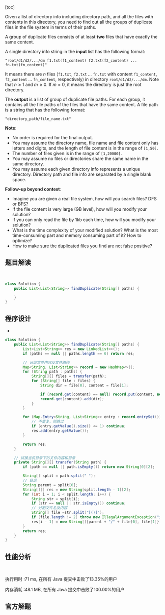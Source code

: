 [toc]

Given a list of directory info including directory path, and all the files with contents in this directory, you need to find out all the groups of duplicate files in the file system in terms of their paths.

A group of duplicate files consists of at least **two** files that have exactly the same content.

A single directory info string in the **input** list has the following format:

```
"root/d1/d2/.../dm f1.txt(f1_content) f2.txt(f2_content) ... fn.txt(fn_content)"
```

It means there are $n$ files (`f1.txt`, `f2.txt` ... `fn.txt` with content `f1_content`, `f2_content` ... `fn_content`, respectively) in directory `root/d1/d2/.../dm`. Note that $n \ge 1$ and $m \ge 0$. If $m = 0$, it means the directory is just the root directory.

The **output** is a list of group of duplicate file paths. For each group, it contains all the file paths of the files that have the same content. A file path is a string that has the following format:

```
"directory_path/file_name.txt"
```



**Note**:

* No order is required for the final output.
* You may assume the directory name, file name and file content only has letters and digits, and the length of file content is in the range of `[1,50]`.
* The number of files given is in the range of `[1,20000]`.
* You may assume no files or directories share the same name in the same directory.
* You may assume each given directory info represents a unique directory. Directory path and file info are separated by a single blank space.



**Follow-up beyond contest**:

* Imagine you are given a real file system, how will you search files? DFS or BFS?
* If the file content is very large (GB level), how will you modify your solution?
* If you can only read the file by 1kb each time, how will you modify your solution?
* What is the time complexity of your modified solution? What is the most time-consuming part and memory consuming part of it? How to optimize?
* How to make sure the duplicated files you find are not false positive?



## 题目解读

&emsp;

```java
class Solution {
    public List<List<String>> findDuplicate(String[] paths) {

    }
}
```

## 程序设计

* 

```java
class Solution {
    public List<List<String>> findDuplicate(String[] paths) {
        List<List<String>> res = new LinkedList<>();
        if (paths == null || paths.length == 0) return res;

        // 记录文件内容及文件路径
        Map<String, List<String>> record = new HashMap<>();
        for (String path : paths) {
            String[][] files = transfer(path);
            for (String[] file : files) {
                String dir = file[0], content = file[1];

                if (record.get(content) == null) record.put(content, new LinkedList<>());
                record.get(content).add(dir);
            }
        }

        for (Map.Entry<String, List<String>> entry : record.entrySet()) {
            // 不重复，则跳过
            if (entry.getValue().size() <= 1) continue;
            res.add(entry.getValue());
        }

        return res;
    }

    // 拼接当前目录下的文件内容和目录
    private String[][] transfer(String path) {
        if (path == null || path.isEmpty()) return new String[0][2];

        String[] split = path.split(" ");
        // 目录
        String parent = split[0];
        String[][] res = new String[split.length - 1][2];
        for (int i = 1; i < split.length; i++) {
            String str = split[i];
            if (str == null || str.isEmpty()) continue;
            // 分割文件名及内容
            String[] file =str.split("[()]");
            if (file.length != 2) throw new IllegalArgumentException("invalid param");
            res[i - 1] = new String[]{parent + "/" + file[0], file[1]};
        }
        return res;
    }
}
```

## 性能分析

&emsp;

执行用时 :71 ms, 在所有 Java 提交中击败了13.35%的用户

内存消耗 :48.1 MB, 在所有 Java 提交中击败了100.00%的用户

## 官方解题

&emsp;